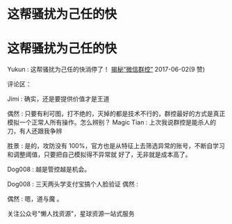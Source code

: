 # 这帮骚扰为己任的快

# 这帮骚扰为己任的快

Yukun : 这帮骚扰为己任的快消停了！ [揭秘](https://mp.weixin.qq.com/s/r6XLv09DSusjUJdDnrNHHg)[“](https://mp.weixin.qq.com/s/r6XLv09DSusjUJdDnrNHHg)[微信群控](https://mp.weixin.qq.com/s/r6XLv09DSusjUJdDnrNHHg)[”](https://mp.weixin.qq.com/s/r6XLv09DSusjUJdDnrNHHg) 2017-06-02(9 赞)

评论区：

Jimi : 确实，还是要提供价值才是王道

偶然 : 只要有利可图，打不绝的，灭掉的都是技术不行的，群控最好的方式是真正模拟一个正常人所有操作。怎么辨别？ Magic Tian : 上次我说群控是能杀人的刀，有人还跟我争辨

胜景 : 是的，攻防没有 100%，官方也是从特征上去筛选异常的账号，不断自学习和调整阈值，只要把自己模拟得不异常就 好了，无非就是成本高了。

Dog008 : 越是管控越是机会。

Dog008 : 三天两头学支付宝搞个人脸验证 偶然 :

偶然 : 嗯，道与魔 。

关注公众号"懒人找资源"，星球资源一站式服务